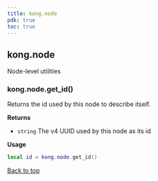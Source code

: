 ```yaml
---
title: kong.node
pdk: true
toc: true
---
```


## kong.node

Node-level utilities



### kong.node.get_id()

Returns the id used by this node to describe itself.

**Returns**

* `string` The v4 UUID used by this node as its id


**Usage**

``` lua
local id = kong.node.get_id()
```

[Back to top](#kongnode)

